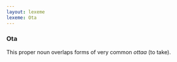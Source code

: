 ```yaml
---
layout: lexeme
lexeme: Ota
---
```


###  Ota 
This proper noun overlaps forms of very common *ottaa* (to take).

